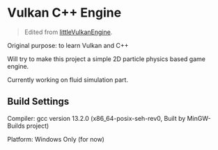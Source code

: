 # Vulkan C++ Engine

> Edited from [littleVulkanEngine](https://github.com/blurrypiano/littleVulkanEngine).

Original purpose: to learn Vulkan and C++

Will try to make this project a simple 2D particle physics based game engine.

Currently working on fluid simulation part.

## Build Settings

Compiler: gcc version 13.2.0 (x86_64-posix-seh-rev0, Built by MinGW-Builds project)

Platform: Windows Only (for now)
